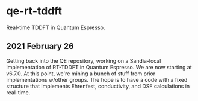 # qe-rt-tddft

Real-time TDDFT in Quantum Espresso.

## 2021 February 26
Getting back into the QE repository, working on a Sandia-local implementation of RT-TDDFT in Quantum Espresso.
We are now starting at v6.7.0.
At this point, we're mining a bunch of stuff from prior implementations w/other groups.
The hope is to have a code with a fixed structure that implements Ehrenfest, conductivity, and DSF calculations in real-time.
